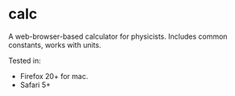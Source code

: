 calc
====

A web-browser-based calculator for physicists.
Includes common constants, works with units.

Tested in:
 - Firefox 20+ for mac.
 - Safari 5+

